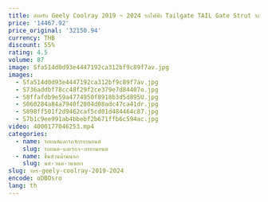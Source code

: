 ```yaml
---
title: สําหรับ Geely Coolray 2019 ~ 2024 รถไฟฟ้า Tailgate TAIL Gate Strut รถด้านหลังประตูชุดสําหรับ Trunk
price: '14467.92'
price_original: '32150.94'
currency: THB
discount: 55%
rating: 4.5
volume: 87
image: Sfa514d0d93e4447192ca312bf9c89f7av.jpg
images:
  - Sfa514d0d93e4447192ca312bf9c89f7av.jpg
  - S736addbf78cc48f29f2ce379e7d84407o.jpg
  - S8ffafdb9e59a4774950f8918b3d5d895U.jpg
  - S060284a84a7940f2804d08adc47ca41dr.jpg
  - S898ff501f2d9462caf5cd01d484464c87.jpg
  - S7b1c9ee991ab4bbebf2b671ffb6c594ac.jpg
video: 4000177046253.mp4
categories:
  - name: รถยนต์และรถจักรยานยนต์
    slug: รถยนต-และรถจ-กรยานยนต
  - name: ชิ้นส่วนด้านนอก
    slug: นส-วนด-านนอก
slug: าหร-geely-coolray-2019-2024
encode: oDBOsro
lang: th
---
```

  